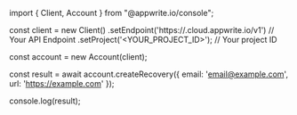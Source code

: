 import { Client, Account } from "@appwrite.io/console";

const client = new Client()
    .setEndpoint('https://<REGION>.cloud.appwrite.io/v1') // Your API Endpoint
    .setProject('<YOUR_PROJECT_ID>'); // Your project ID

const account = new Account(client);

const result = await account.createRecovery({
    email: 'email@example.com',
    url: 'https://example.com'
});

console.log(result);
